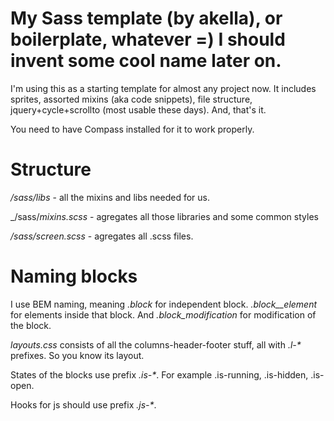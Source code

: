 My Sass template (by akella), or boilerplate, whatever =) I should invent some cool name later on.
=============

I'm using this as a starting template for almost any project now.
It includes sprites, assorted mixins (aka code snippets), file structure, jquery+cycle+scrollto (most usable these days).
And, that's it.

You need to have Compass installed for it to work properly.

Structure
=============
_/sass/libs_ - all the mixins and libs needed for us.

_/sass/_mixins.scss_ - agregates all those libraries and some common styles

_/sass/screen.scss_ - agregates all .scss files.

Naming blocks
=============
I use BEM naming, meaning _.block_ for independent block. _.block__element_ for elements inside that block. And _.block_modification_ for modification of the block.

_layouts.css_ consists of all the columns-header-footer stuff, all with _.l-*_ prefixes. So you know its layout.

States of the blocks use prefix _.is-*_. For example .is-running, .is-hidden, .is-open.

Hooks for js should use prefix _.js-*_.
